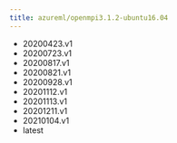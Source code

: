 ```yaml
---
title: azureml/openmpi3.1.2-ubuntu16.04
---
```

- 20200423.v1
- 20200723.v1
- 20200817.v1
- 20200821.v1
- 20200928.v1
- 20201112.v1
- 20201113.v1
- 20201211.v1
- 20210104.v1
- latest
